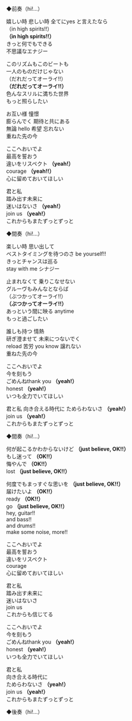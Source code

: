 ◆前奏（hi!…）

嬉しい時 悲しい時 全てにyes と言えたなら  
（in high spirits!!）  
**（in high spirits!!）**  
きっと何でもできる  
不思議なエナジー

このリズムもこのビートも  
一人のものだけじゃない  
（だれだってオーライ!!）  
**（だれだってオーライ!!）**  
色んなスリルに満ちた世界  
もっと照らしたい

お互い様 憧憬  
膨らんでく 期待と共にある  
無論 hello 希望 忘れない  
重ねた先の今

ここへおいでよ  
最高を誓おう  
違いをリスペクト **（yeah!）**  
courage **（yeah!!）**  
心に留めておいてほしい

君と私  
踏み出す未来に  
迷いはないさ **（yeah!）**  
join us **（yeah!）**  
これからもまたずっとずっと

◆間奏（hi!…）

楽しい時 思い出して  
ベストタイミングを待つのさ be yourself!!  
きっとチャンスは巡る  
stay with me シナジー

止まれなくて 乗りこなせない  
グルーヴもみんなとならば  
（ぶつかってオーライ!!）  
**（ぶつかってオーライ!!）**  
あっという間に映る anytime  
もっと過ごしたい

誰しも持つ 情熱  
研ぎ澄ませて 未来につないでく  
reload 苦労 you know 譲れない  
重ねた先の今

ここへおいでよ  
今を刻もう  
ごめんねthank you **（yeah!）**  
honest **（yeah!）**  
いつも全力でいてほしい

君と私
向き合える時代に
ためらわないさ **（yeah!）**  
join us **（yeah!）**  
これからもまたずっとずっと

◆間奏（hi!…）

何が起こるかわからないけど **（just believe, OK!!）**  
もし迷って **（OK!!）**  
悔やんで **（OK!!）**  
lost **（just believe, OK!!）**

何度でもまっすぐな思いを **（just believe, OK!!）**  
届けたいよ **（OK!!）**  
ready **（OK!!）**  
go **（just believe, OK!!）**  
hey, guitar!!  
and bass!!  
and drums!!  
make some noise, more!!

ここへおいでよ  
最高を誓おう  
違いをリスペクト  
courage  
心に留めておいてほしい

君と私  
踏み出す未来に  
迷いはないさ  
join us  
これからも信じてる

ここへおいでよ  
今を刻もう  
ごめんねthank you **（yeah!）**  
honest **（yeah!）**  
いつも全力でいてほしい

君と私  
向き合える時代に  
ためらわないさ **（yeah!）**  
join us **（yeah!）**  
これからもまたずっとずっと

◆後奏（hi!…）
